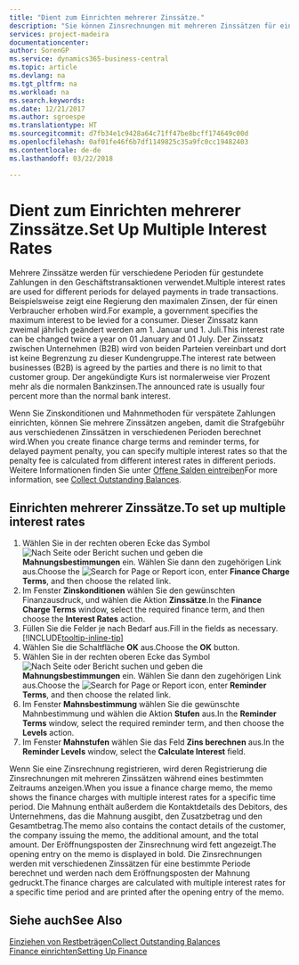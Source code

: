 ```yaml
---
title: "Dient zum Einrichten mehrerer Zinssätze."
description: "Sie können Zinsrechnungen mit mehreren Zinssätzen für eine bestimmte Periode berechnen. Die Zinsberechnung ist für alle finanziellen Belastungen, nur mit Veränderung des Zinssatzes für eine bestimmte Periode ähnlich."
services: project-madeira
documentationcenter: 
author: SorenGP
ms.service: dynamics365-business-central
ms.topic: article
ms.devlang: na
ms.tgt_pltfrm: na
ms.workload: na
ms.search.keywords: 
ms.date: 12/21/2017
ms.author: sgroespe
ms.translationtype: HT
ms.sourcegitcommit: d7fb34e1c9428a64c71ff47be8bcff174649c00d
ms.openlocfilehash: 0af01fe46f6b7df1149825c35a9fc0cc19482403
ms.contentlocale: de-de
ms.lasthandoff: 03/22/2018

---
```

# <a name="set-up-multiple-interest-rates"></a><span data-ttu-id="d4967-104">Dient zum Einrichten mehrerer Zinssätze.</span><span class="sxs-lookup"><span data-stu-id="d4967-104">Set Up Multiple Interest Rates</span></span>
<span data-ttu-id="d4967-105">Mehrere Zinssätze werden für verschiedene Perioden für gestundete Zahlungen in den Geschäftstransaktionen verwendet.</span><span class="sxs-lookup"><span data-stu-id="d4967-105">Multiple interest rates are used for different periods for delayed payments in trade transactions.</span></span> <span data-ttu-id="d4967-106">Beispielsweise zeigt eine Regierung den maximalen Zinsen, der für einen Verbraucher erhoben wird.</span><span class="sxs-lookup"><span data-stu-id="d4967-106">For example, a government specifies the maximum interest to be levied for a consumer.</span></span> <span data-ttu-id="d4967-107">Dieser Zinssatz kann zweimal jährlich geändert werden am 1. Januar und 1. Juli.</span><span class="sxs-lookup"><span data-stu-id="d4967-107">This interest rate can be changed twice a year on 01 January and 01 July.</span></span> <span data-ttu-id="d4967-108">Der Zinssatz zwischen Unternehmen (B2B) wird von beiden Parteien vereinbart und dort ist keine Begrenzung zu dieser Kundengruppe.</span><span class="sxs-lookup"><span data-stu-id="d4967-108">The interest rate between businesses (B2B) is agreed by the parties and there is no limit to that customer group.</span></span> <span data-ttu-id="d4967-109">Der angekündigte Kurs ist normalerweise vier Prozent mehr als die normalen Bankzinsen.</span><span class="sxs-lookup"><span data-stu-id="d4967-109">The announced rate is usually four percent more than the normal bank interest.</span></span>

<span data-ttu-id="d4967-110">Wenn Sie Zinskonditionen und Mahnmethoden für verspätete Zahlungen einrichten, können Sie mehrere Zinssätzen angeben, damit die Strafgebühr aus verschiedenen Zinssätzen in verschiedenen Perioden berechnet wird.</span><span class="sxs-lookup"><span data-stu-id="d4967-110">When you create finance charge terms and reminder terms, for delayed payment penalty, you can specify multiple interest rates so that the penalty fee is calculated from different interest rates in different periods.</span></span> <span data-ttu-id="d4967-111">Weitere Informationen finden Sie unter [Offene Salden eintreiben](receivables-collect-outstanding-balances.md)</span><span class="sxs-lookup"><span data-stu-id="d4967-111">For more information, see [Collect Outstanding Balances](receivables-collect-outstanding-balances.md).</span></span>

## <a name="to-set-up-multiple-interest-rates"></a><span data-ttu-id="d4967-112">Einrichten mehrerer Zinssätze.</span><span class="sxs-lookup"><span data-stu-id="d4967-112">To set up multiple interest rates</span></span>  
1.  <span data-ttu-id="d4967-113">Wählen Sie in der rechten oberen Ecke das Symbol ![Nach Seite oder Bericht suchen](media/ui-search/search_small.png "Nach Seite oder Bericht suchen") und geben die **Mahnungsbestimmungen** ein. Wählen Sie dann den zugehörigen Link aus.</span><span class="sxs-lookup"><span data-stu-id="d4967-113">Choose the ![Search for Page or Report](media/ui-search/search_small.png "Search for Page or Report icon") icon, enter **Finance Charge Terms**, and then choose the related link.</span></span>  
2.  <span data-ttu-id="d4967-114">Im Fenster **Zinskonditionen** wählen Sie den gewünschten Finanzausdruck, und wählen die Aktion **Zinssätze**.</span><span class="sxs-lookup"><span data-stu-id="d4967-114">In the **Finance Charge Terms** window, select the required finance term, and then choose the **Interest Rates** action.</span></span>  
3.  <span data-ttu-id="d4967-115">Füllen Sie die Felder je nach Bedarf aus.</span><span class="sxs-lookup"><span data-stu-id="d4967-115">Fill in the fields as necessary.</span></span> [!INCLUDE[tooltip-inline-tip](includes/tooltip-inline-tip_md.md)]
4.  <span data-ttu-id="d4967-116">Wählen Sie die Schaltfläche **OK** aus.</span><span class="sxs-lookup"><span data-stu-id="d4967-116">Choose the **OK** button.</span></span>  
5.  <span data-ttu-id="d4967-117">Wählen Sie in der rechten oberen Ecke das Symbol ![Nach Seite oder Bericht suchen](media/ui-search/search_small.png "Nach Seite oder Bericht suchen") und geben die **Mahnungsbestimmungen** ein. Wählen Sie dann den zugehörigen Link aus.</span><span class="sxs-lookup"><span data-stu-id="d4967-117">Choose the ![Search for Page or Report](media/ui-search/search_small.png "Search for Page or Report icon") icon, enter **Reminder Terms**, and then choose the related link.</span></span>  
6.  <span data-ttu-id="d4967-118">Im Fenster **Mahnsbestimmung** wählen Sie die gewünschte Mahnbestimmung und wählen die Aktion **Stufen** aus.</span><span class="sxs-lookup"><span data-stu-id="d4967-118">In the **Reminder Terms** window, select the required reminder term, and then choose the **Levels** action.</span></span>  
7.  <span data-ttu-id="d4967-119">Im Fenster **Mahnstufen** wählen Sie das Feld **Zins berechnen** aus.</span><span class="sxs-lookup"><span data-stu-id="d4967-119">In the **Reminder Levels** window, select the **Calculate Interest** field.</span></span>  

<span data-ttu-id="d4967-120">Wenn Sie eine Zinsrechnung registrieren, wird deren Registrierung die Zinsrechnungen mit mehreren Zinssätzen während eines bestimmten Zeitraums anzeigen.</span><span class="sxs-lookup"><span data-stu-id="d4967-120">When you issue a finance charge memo, the memo shows the finance charges with multiple interest rates for a specific time period.</span></span> <span data-ttu-id="d4967-121">Die Mahnung enthält außerdem die Kontaktdetails des Debitors, des Unternehmens, das die Mahnung ausgibt, den Zusatzbetrag und den Gesamtbetrag.</span><span class="sxs-lookup"><span data-stu-id="d4967-121">The memo also contains the contact details of the customer, the company issuing the memo, the additional amount, and the total amount.</span></span> <span data-ttu-id="d4967-122">Der Eröffnungsposten der Zinsrechnung wird fett angezeigt.</span><span class="sxs-lookup"><span data-stu-id="d4967-122">The opening entry on the memo is displayed in bold.</span></span> <span data-ttu-id="d4967-123">Die Zinsrechnungen werden mit verschiedenen Zinssätzen für eine bestimmte Periode berechnet und werden nach dem Eröffnungsposten der Mahnung gedruckt.</span><span class="sxs-lookup"><span data-stu-id="d4967-123">The finance charges are calculated with multiple interest rates for a specific time period and are printed after the opening entry of the memo.</span></span>  

## <a name="see-also"></a><span data-ttu-id="d4967-124">Siehe auch</span><span class="sxs-lookup"><span data-stu-id="d4967-124">See Also</span></span>  
[<span data-ttu-id="d4967-125">Einziehen von Restbeträgen</span><span class="sxs-lookup"><span data-stu-id="d4967-125">Collect Outstanding Balances</span></span>](receivables-collect-outstanding-balances.md)  
[<span data-ttu-id="d4967-126">Finance einrichten</span><span class="sxs-lookup"><span data-stu-id="d4967-126">Setting Up Finance</span></span>](finance-setup-finance.md)

